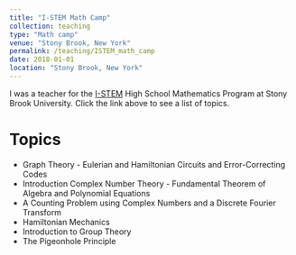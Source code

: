 ```yaml
---
title: "I-STEM Math Camp"
collection: teaching
type: "Math camp"
venue: "Stony Brook, New York"
permalink: /teaching/ISTEM_math_camp
date: 2018-01-01
location: "Stony Brook, New York"
---
```


I was a teacher for the [I-STEM](https://www.stonybrook.edu/istem/) High School Mathematics Program at Stony Brook University. Click the link above to see a list of topics.

Topics
======
* Graph Theory - Eulerian and Hamiltonian Circuits and Error-Correcting Codes
* Introduction Complex Number Theory - Fundamental Theorem of Algebra and Polynomial Equations
* A Counting Problem using Complex Numbers and a Discrete Fourier Transform
* Hamiltonian Mechanics
* Introduction to Group Theory
* The Pigeonhole Principle
